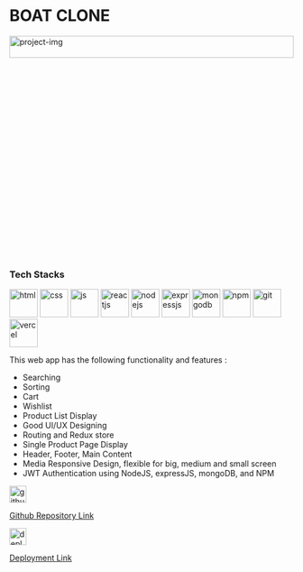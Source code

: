 <div>
      <div>
        <div>
            <h1>
                BOAT CLONE
            </h1>
        </div>
        <div>
            <img width="100%" height="10%" src="https://erjyotigoswami9.github.io/assets/boatImage-DSfHulDW.png" alt="project-img"/>
        </div>
        <div>
            <h3>
              Tech Stacks
            </h3>
            <div>
                <img width="50" height="50" src="https://img.icons8.com/?size=48&id=v8RpPQUwv0N8&format=png" alt="html" />
                <img width="50" height="50" src="https://img.icons8.com/?size=48&id=21278&format=png" alt="css" />
                <img width="50" height="50" src="https://img.icons8.com/?size=48&id=108784&format=png" alt="js" />
                <img width="50" height="50" src="https://img.icons8.com/?size=48&id=123603&format=png" alt="reactjs" />
                <img width="50" height="50" src="https://img.icons8.com/?size=48&id=54087&format=png" alt="nodejs" />
                <img width="50" height="50" src="https://img.icons8.com/?size=48&id=PZQVBAxaueDJ&format=png" alt="expressjs" />
                <img width="50" height="50" src="https://img.icons8.com/?size=48&id=bosfpvRzNOG8&format=png" alt="mongodb"/>
                <img width="50" height="50" src="https://cdn-icons-png.flaticon.com/128/16573/16573409.png" alt="npm" />
                <img width="50" height="50" src="https://cdn-icons-png.flaticon.com/128/25/25231.png" alt="git"/>
                <img width="50" height="50" src="https://cdn-icons-png.flaticon.com/128/17468/17468924.png" alt="vercel" />
            </div>
            <p>
                This web app has the following functionality and features :
                <ul>
                    <li>Searching</li>
                    <li>Sorting</li>
                    <li>Cart</li>
                    <li>Wishlist</li>
                    <li>Product List Display</li>
                    <li>Good UI/UX Designing</li>
                    <li>Routing and Redux store</li>
                    <li>Single Product Page Display</li>
                    <li>Header, Footer, Main Content</li>
                    <li>Media Responsive Design, flexible for big, medium and small screen</li>
                    <li>JWT Authentication using NodeJS, expressJS, mongoDB, and NPM</li>
                </ul>
            </p>
        </div>
        <div>
            <a href="https://github.com/erjyotigoswami9/boAt_full_stack_web_app" target="_blank">
            <div>
              <img width="30" height="30" src="https://cdn-icons-png.flaticon.com/128/733/733553.png" alt="githubRepoLink"/>
              <p>Github Repository Link</p>
            </div>
            </a>
            <a href="https://bo-at-clone-frontend-ibp9hw7su-jyoti-goswamis-projects.vercel.app/" target="_blank">
            <div>
                <img width="30" height="30" src="https://cdn-icons-png.flaticon.com/128/17468/17468924.png" alt="deployedLink" />
                <p>Deployment Link</p>
            </div>
            </a>
        </div>
      </div>
    </div>
